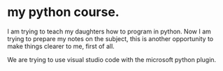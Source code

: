 # my python course.

I am trying to teach my daughters how to program in python. Now I am trying to prepare my notes on the subject, this is another opportunity to make things clearer to me, first of all.

We are trying to use visual studio code with the microsoft python plugin.
